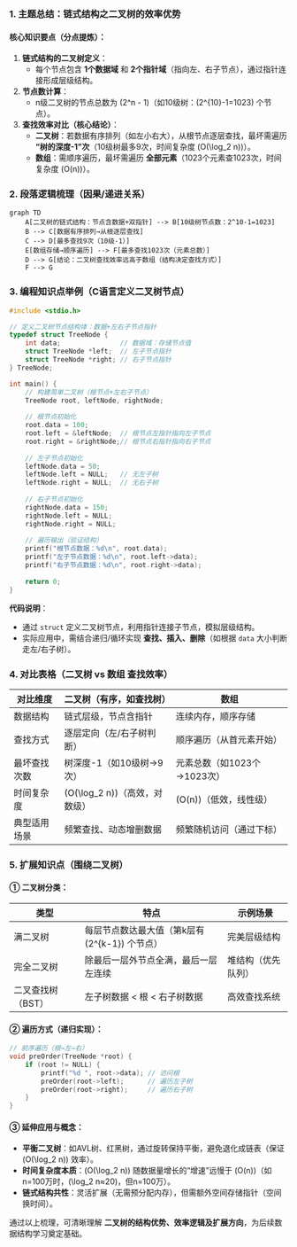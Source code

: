 ### 1. 主题总结：链式结构之二叉树的效率优势  
#### 核心知识要点（分点提炼）：  
1. **链式结构的二叉树定义**：  
   - 每个节点包含 **1个数据域** 和 **2个指针域**（指向左、右子节点），通过指针连接形成层级结构。  
2. **节点数计算**：  
   - n级二叉树的节点总数为 \(2^n - 1\)（如10级树：\(2^{10}-1=1023\) 个节点）。  
3. **查找效率对比（核心结论）**：  
   - **二叉树**：若数据有序排列（如左小右大），从根节点逐层查找，最坏需遍历 **“树的深度-1”次**（10级树最多9次，时间复杂度 \(O(\log_2 n)\)）。  
   - **数组**：需顺序遍历，最坏需遍历 **全部元素**（1023个元素查1023次，时间复杂度 \(O(n)\)）。  


### 2. 段落逻辑梳理（因果/递进关系）  
```mermaid
graph TD
    A[二叉树的链式结构：节点含数据+双指针] --> B[10级树节点数：2^10-1=1023]
    B --> C[数据有序排列→从根逐层查找]
    C --> D[最多查找9次（10级-1）]
    E[数组存储→顺序遍历] --> F[最多查找1023次（元素总数）]
    D --> G[结论：二叉树查找效率远高于数组（结构决定查找方式）]
    F --> G
```  


### 3. 编程知识点举例（C语言定义二叉树节点）  
```c
#include <stdio.h>

// 定义二叉树节点结构体：数据+左右子节点指针
typedef struct TreeNode {
    int data;               // 数据域：存储节点值
    struct TreeNode *left;  // 左子节点指针
    struct TreeNode *right; // 右子节点指针
} TreeNode;

int main() {
    // 构建简单二叉树（根节点+左右子节点）
    TreeNode root, leftNode, rightNode;
    
    // 根节点初始化
    root.data = 100;
    root.left = &leftNode;  // 根节点左指针指向左子节点
    root.right = &rightNode;// 根节点右指针指向右子节点
    
    // 左子节点初始化
    leftNode.data = 50;
    leftNode.left = NULL;   // 无左子树
    leftNode.right = NULL;  // 无右子树
    
    // 右子节点初始化
    rightNode.data = 150;
    rightNode.left = NULL;  
    rightNode.right = NULL;  
    
    // 遍历输出（验证结构）
    printf("根节点数据：%d\n", root.data);
    printf("左子节点数据：%d\n", root.left->data);
    printf("右子节点数据：%d\n", root.right->data);
    
    return 0;
}
```  
**代码说明**：  
- 通过 `struct` 定义二叉树节点，利用指针连接子节点，模拟层级结构。  
- 实际应用中，需结合递归/循环实现 **查找、插入、删除**（如根据 `data` 大小判断走左/右子树）。  


### 4. 对比表格（二叉树 vs 数组 查找效率）  
| **对比维度**       | 二叉树（有序，如查找树）       | 数组                         |
|--------------------|--------------------------------|------------------------------|
| 数据结构           | 链式层级，节点含指针           | 连续内存，顺序存储           |
| 查找方式           | 逐层定向（左/右子树判断）      | 顺序遍历（从首元素开始）     |
| 最坏查找次数       | 树深度-1（如10级树→9次）       | 元素总数（如1023个→1023次）  |
| 时间复杂度         | \(O(\log_2 n)\)（高效，对数级） | \(O(n)\)（低效，线性级）      |
| 典型适用场景       | 频繁查找、动态增删数据         | 频繁随机访问（通过下标）     |  


### 5. 扩展知识点（围绕二叉树）  
#### ① 二叉树分类：  
| 类型         | 特点                                   | 示例场景               |
|--------------|----------------------------------------|------------------------|
| 满二叉树     | 每层节点数达最大值（第k层有 \(2^{k-1}\) 个节点） | 完美层级结构           |
| 完全二叉树   | 除最后一层外节点全满，最后一层左连续       | 堆结构（优先队列）     |
| 二叉查找树（BST） | 左子树数据 < 根 < 右子树数据             | 高效查找系统           |  

#### ② 遍历方式（递归实现）：  
```c
// 前序遍历（根→左→右）
void preOrder(TreeNode *root) {
    if (root != NULL) {
        printf("%d ", root->data); // 访问根
        preOrder(root->left);      // 遍历左子树
        preOrder(root->right);     // 遍历右子树
    }
}
```  

#### ③ 延伸应用与概念：  
- **平衡二叉树**：如AVL树、红黑树，通过旋转保持平衡，避免退化成链表（保证 \(O(\log_2 n)\) 效率）。  
- **时间复杂度本质**：\(O(\log_2 n)\) 随数据量增长的“增速”远慢于 \(O(n)\)（如n=100万时，\(\log_2 n≈20\)，但n=100万）。  
- **链式结构共性**：灵活扩展（无需预分配内存），但需额外空间存储指针（空间换时间）。  


通过以上梳理，可清晰理解 **二叉树的结构优势、效率逻辑及扩展方向**，为后续数据结构学习奠定基础。